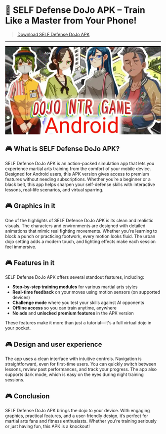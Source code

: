 # 🥋 SELF Defense DoJo APK – Train Like a Master from Your Phone!
>[Download SELF Defense DoJo APK](https://apkmodjoy.net/self-defense-dojo/)
-----------
![alt text](image.png)

## 🎮 What is SELF Defense DoJo APK?

SELF Defense DoJo APK is an action-packed simulation app that lets you experience martial arts training from the comfort of your mobile device. Designed for Android users, this APK version gives access to premium features without needing subscriptions. Whether you’re a beginner or a black belt, this app helps sharpen your self-defense skills with interactive lessons, real-life scenarios, and virtual sparring.

## 🎮 Graphics in it

One of the highlights of SELF Defense DoJo APK is its clean and realistic visuals. The characters and environments are designed with detailed animations that mimic real fighting movements. Whether you're learning to block a punch or practicing footwork, every motion looks fluid. The urban dojo setting adds a modern touch, and lighting effects make each session feel immersive.

## 🎮 Features in it

SELF Defense DoJo APK offers several standout features, including:

* **Step-by-step training modules** for various martial arts styles
* **Real-time feedback** on your moves using motion sensors (on supported devices)
* **Challenge mode** where you test your skills against AI opponents
* **Offline access** so you can train anytime, anywhere
* **No ads** and **unlocked premium features** in the APK version

These features make it more than just a tutorial—it's a full virtual dojo in your pocket.

## 🎮 Design and user experience

The app uses a clean interface with intuitive controls. Navigation is straightforward, even for first-time users. You can quickly switch between lessons, review past performances, and track your progress. The app also supports dark mode, which is easy on the eyes during night training sessions.

## 🎮 Conclusion

SELF Defense DoJo APK brings the dojo to your device. With engaging graphics, practical features, and a user-friendly design, it’s perfect for martial arts fans and fitness enthusiasts. Whether you're training seriously or just having fun, this APK is a knockout!